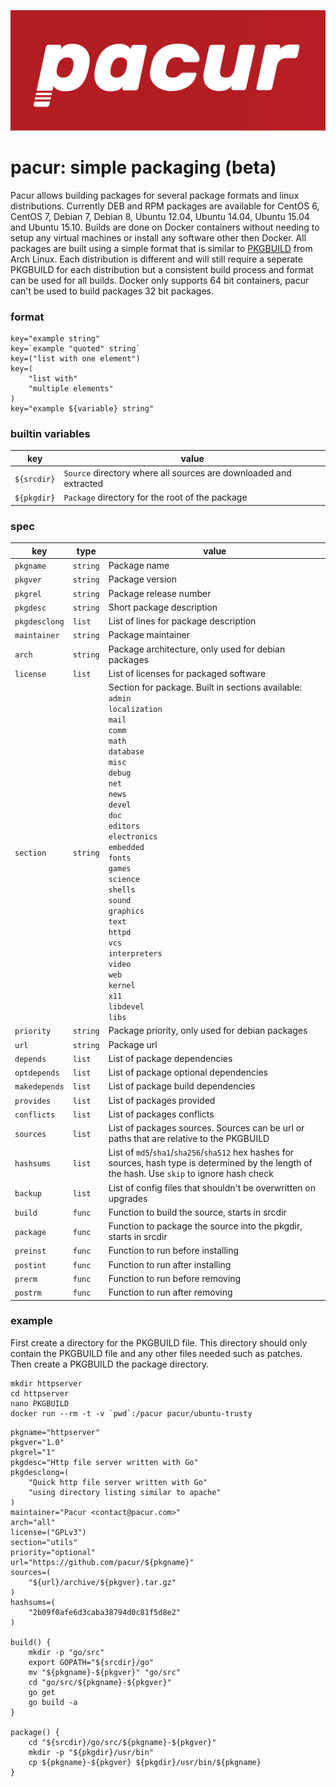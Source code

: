 [![pacur](https://raw.githubusercontent.com/pacur/pacur-artwork/master/pacur.png)](http://pacur.org)

# pacur: simple packaging (beta)

Pacur allows building packages for several package formats and linux
distributions. Currently DEB and RPM packages are available for CentOS 6,
CentOS 7, Debian 7, Debian 8, Ubuntu 12.04, Ubuntu 14.04, Ubuntu 15.04 and
Ubuntu 15.10. Builds are done on Docker containers without needing to setup
any virtual machines or install any software other then Docker. All packages
are built using a simple format that is similar to
[PKGBUILD](https://wiki.archlinux.org/index.php/PKGBUILD) from Arch Linux.
Each distribution is different and will still require a seperate PKGBUILD for
each distribution but a consistent build process and format can be used for
all builds. Docker only supports 64 bit containers, pacur can't be used to
build packages 32 bit packages.

### format

```
key="example string"
key=`example "quoted" string`
key=("list with one element")
key=(
    "list with"
    "multiple elements"
)
key="example ${variable} string"
```

### builtin variables

| key | value |
| --- | ----- |
| `${srcdir}` | `Source` directory where all sources are downloaded and extracted |
| `${pkgdir}` | `Package` directory for the root of the package |

### spec

| key | type | value |
| --- | ---- | ----- |
| `pkgname` | `string` | Package name |
| `pkgver` | `string` | Package version |
| `pkgrel` | `string` | Package release number |
| `pkgdesc` | `string` | Short package description |
| `pkgdesclong` | `list` | List of lines for package description |
| `maintainer` | `string` | Package maintainer |
| `arch` | `string` | Package architecture, only used for debian packages |
| `license` | `list` | List of licenses for packaged software |
| `section` | `string` | Section for package. Built in sections available:<br> `admin`<br> `localization`<br> `mail`<br> `comm`<br> `math`<br> `database`<br> `misc`<br> `debug`<br> `net`<br> `news`<br> `devel`<br> `doc`<br> `editors`<br> `electronics`<br> `embedded`<br> `fonts`<br> `games`<br> `science`<br> `shells`<br> `sound`<br> `graphics`<br> `text`<br> `httpd`<br> `vcs`<br> `interpreters`<br> `video`<br> `web`<br> `kernel`<br> `x11`<br> `libdevel`<br> `libs` |
| `priority` | `string` | Package priority, only used for debian packages |
| `url` | `string` | Package url |
| `depends` | `list` | List of package dependencies |
| `optdepends` | `list` | List of package optional dependencies |
| `makedepends` | `list` | List of package build dependencies |
| `provides` | `list` | List of packages provided |
| `conflicts` | `list` | List of packages conflicts |
| `sources` | `list` | List of packages sources. Sources can be url or paths that are relative to the PKGBUILD |
| `hashsums` | `list` | List of `md5`/`sha1`/`sha256`/`sha512` hex hashes for sources, hash type is determined by the length of the hash. Use `skip` to ignore hash check |
| `backup` | `list` | List of config files that shouldn't be overwritten on upgrades |
| `build` | `func` | Function to build the source, starts in srcdir |
| `package` | `func` | Function to package the source into the pkgdir, starts in srcdir |
| `preinst` | `func` | Function to run before installing |
| `postint` | `func` | Function to run after installing |
| `prerm` | `func` | Function to run before removing |
| `postrm` | `func` | Function to run after removing |

### example

First create a directory for the PKGBUILD file. This directory should only
contain the PKGBUILD file and any other files needed such as patches. Then
create a PKGBUILD the package directory.

```
mkdir httpserver
cd httpserver
nano PKGBUILD
docker run --rm -t -v `pwd`:/pacur pacur/ubuntu-trusty
```

```
pkgname="httpserver"
pkgver="1.0"
pkgrel="1"
pkgdesc="Http file server written with Go"
pkgdesclong=(
    "Quick http file server written with Go"
    "using directory listing similar to apache"
)
maintainer="Pacur <contact@pacur.com>"
arch="all"
license=("GPLv3")
section="utils"
priority="optional"
url="https://github.com/pacur/${pkgname}"
sources=(
    "${url}/archive/${pkgver}.tar.gz"
)
hashsums=(
    "2b09f0afe6d3caba38794d0c81f5d8e2"
)

build() {
    mkdir -p "go/src"
    export GOPATH="${srcdir}/go"
    mv "${pkgname}-${pkgver}" "go/src"
    cd "go/src/${pkgname}-${pkgver}"
    go get
    go build -a
}

package() {
    cd "${srcdir}/go/src/${pkgname}-${pkgver}"
    mkdir -p "${pkgdir}/usr/bin"
    cp ${pkgname}-${pkgver} ${pkgdir}/usr/bin/${pkgname}
}
```
